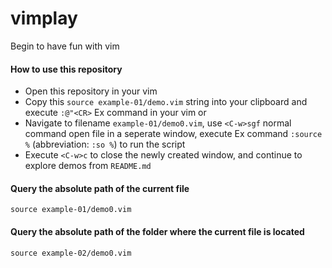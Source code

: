 # vimplay
Begin to have fun with vim

#### How to use this repository

- Open this repository in your vim
- Copy this `source example-01/demo.vim` string into your clipboard and execute `:@"<CR>` Ex command in your vim or
- Navigate to filename `example-01/demo0.vim`, use `<C-w>sgf` normal command open file in a seperate window, execute Ex command `:source %` (abbreviation: `:so %`) to run the script
- Execute `<C-w>c` to close the newly created window, and continue to explore demos from `README.md`

#### Query the absolute path of the current file

```vim
source example-01/demo0.vim
```

#### Query the absolute path of the folder where the current file is located

```vim
source example-02/demo0.vim
```
